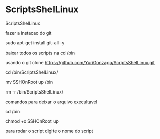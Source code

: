 # ScriptsShelLinux
ScriptsShelLinux

fazer a instacao do git

sudo apt-get install git-all -y


baixar todos os scripts na cd /bin

usando o git clone https://github.com/YuriGonzaga/ScriptsShelLinux.git

cd /bin/ScriptsShelLinux/

mv SSHOnRoot up /bin

rm -r /bin/ScriptsShelLinux/

comandos para deixar o arquivo execultavel

cd /bin

chmod +x SSHOnRoot up


para rodar o script digite o nome do script 
